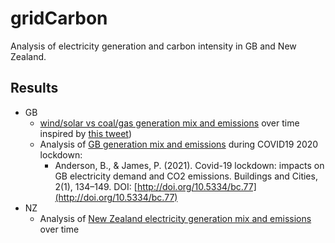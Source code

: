 # gridCarbon

Analysis of electricity generation and carbon intensity in GB and New Zealand.

## Results

 * GB 
   * [wind/solar vs coal/gas generation mix and emissions](https://dataknut.github.io/gridCarbon/gbGenMixTrends.html) over time inspired by [this tweet](https://twitter.com/DrSimEvans/status/1508409309775994892))
   * Analysis of [GB generation mix and emissions](https://git.soton.ac.uk/ba1e12/gbLockdownElecPaper) during COVID19 2020 lockdown:
     * Anderson, B., & James, P. (2021). Covid-19 lockdown: impacts on GB electricity demand and CO2 emissions. Buildings and Cities, 2(1), 134–149. DOI: [http://doi.org/10.5334/bc.77](http://doi.org/10.5334/bc.77)
 * NZ
   * Analysis of [New Zealand electricity generation mix and emissions](https://dataknut.github.io/gridCarbon/nzGenMixTrends.html) over time
